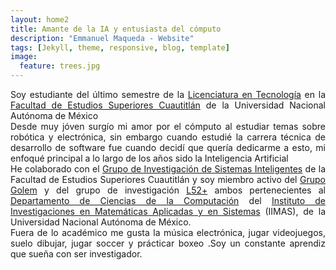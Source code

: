 ```yaml
---
layout: home2
title: Amante de la IA y entusiasta del cómputo
description: "Emmanuel Maqueda - Website"
tags: [Jekyll, theme, responsive, blog, template]
image:
  feature: trees.jpg
---
```


<div style="text-align:justify">Soy estudiante del último semestre de la <a href="https://www.cuautitlan.unam.mx/licenciaturas/tecnologia/" target="_blank">Licenciatura en Tecnología</a> en la <a href="https://www.cuautitlan.unam.mx/#gsc.tab=0" target="_blank">Facultad de Estudios Superiores Cuautitlán</a> de la Universidad Nacional Autónoma de México

<br>
Desde muy jóven surgío mi amor por el cómputo al estudiar temas sobre robótica y electrónica, sin embargo cuando estudié la carrera técnica de desarrollo de software fue cuando decidí que quería dedicarme a esto, mi enfoqué principal a lo largo de los años sido la Inteligencia Artificial

<br>
He colaborado con el <a href="https://virtual.cuautitlan.unam.mx/intar/" target="_blank">Grupo de Investigación de Sistemas Inteligentes</a> de la Facultad de Estudios Superiores Cuautitlán y soy miembro activo del <a href="http://golem.iimas.unam.mx/home.php?lang=es&sec=home" target="_blank">Grupo Golem</a> y del grupo de investigación <a href="https://l52mas.gitlab.io/" target="_blank">L52+</a> ambos pertenecientes al <a href="http://golem.iimas.unam.mx/home.php?lang=es&sec=home" target="_blank">Departamento de Ciencias de la Computación</a> del <a href="https://www.iimas.unam.mx/" target="_blank">Instituto de Investigaciones en Matemáticas Aplicadas y en Sistemas</a> (IIMAS), de la Universidad Nacional Autónoma de México.

<br>
Fuera de lo académico me gusta la música electrónica, jugar videojuegos, suelo dibujar, jugar soccer y prácticar boxeo .Soy un constante aprendiz que sueña con ser investigador. </div>